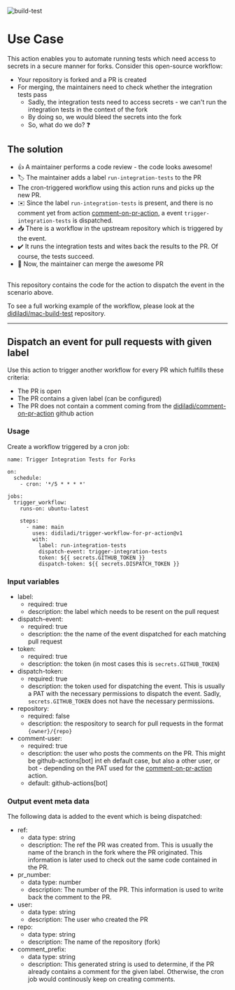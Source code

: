   ![build-test](https://github.com/didiladi/comment-on-pr-action/workflows/build-test/badge.svg)

# Use Case

This action enables you to automate running tests which need access to secrets in a secure manner for forks. Consider this open-source workflow:
* Your repository is forked and a PR is created
* For merging, the maintainers need to check whether the integration tests pass
  * Sadly, the integration tests need to access secrets - we can't run the integration tests in the context of the fork
  * By doing so, we would bleed the secrets into the fork
  * So, what do we do? :question:

## The solution

* :+1: A maintainer performs a code review - the code looks awesome!
* :label: The maintainer adds a label `run-integration-tests` to the PR
* The cron-triggered workflow using this action runs and picks up the new PR.
* :envelope: Since the label `run-integration-tests` is present, and there is no comment yet from action [comment-on-pr-action](https://github.com/didiladi/comment-on-pr-action), a event `trigger-integration-tests` is dispatched.
* :inbox_tray: There is a workflow in the upstream repository which is triggered by the event.
* :heavy_check_mark: It runs the integration tests and wites back the results to the PR. Of course, the tests succeed.
* :100: Now, the maintainer can merge the awesome PR
<br/><br/>

This repository contains the code for the action to dispatch the event in the scenario above.


To see a full working example of the workflow, please look at the [didiladi/mac-build-test](https://github.com/didiladi/mac-build-test) repository.

---

## Dispatch an event for pull requests with given label

Use this action to trigger another workflow for every PR which fulfills these criteria:
* The PR is open
* The PR contains a given label (can be configured)
* The PR does not contain a comment coming from the [didiladi/comment-on-pr-action](https://github.com/didiladi/comment-on-pr-action) github action


### Usage

Create a workflow triggered by a cron job:

```
name: Trigger Integration Tests for Forks

on:
  schedule:
    - cron: '*/5 * * * *'

jobs:
  trigger_workflow:
    runs-on: ubuntu-latest

    steps:
      - name: main
        uses: didiladi/trigger-workflow-for-pr-action@v1
        with:
          label: run-integration-tests
          dispatch-event: trigger-integration-tests
          token: ${{ secrets.GITHUB_TOKEN }}
          dispatch-token: ${{ secrets.DISPATCH_TOKEN }}
```

### Input variables

  * label:
    * required: true
    * description: the label which needs to be resent on the pull request
  * dispatch-event:
    * required: true
    * description: the the name of the event dispatched for each matching pull request
  * token:
    * required: true
    * description: the token (in most cases this is `secrets.GITHUB_TOKEN`)
  * dispatch-token:
    * required: true
    * description: the token used for dispatching the event. This is usually a PAT with the necessary permissions to dispatch the event. Sadly, `secrets.GITHUB_TOKEN` does not have the necessary permissions.
  * repository:
    * required: false
    * description: the respository to search for pull requests in the format `{owner}/{repo}`
  * comment-user:
    * required: true
    * description: the user who posts the comments on the PR. This might be github-actions[bot] int eh default case, but also a other user, or bot - depending on the PAT used for the [comment-on-pr-action](https://github.com/didiladi/comment-on-pr-action) action.
    * default: github-actions[bot]

### Output event meta data 

The following data is added to the event which is being dispatched:

* ref: 
  * data type: string
  * description: The ref the PR was created from. This is usually the name of the branch in the fork where the PR originated. This information is later used to check out the same code contained in the PR. 
* pr_number: 
  * data type: number
  * description: The number of the PR. This information is used to write back the comment to the PR.
* user: 
  * data type: string
  * description: The user who created the PR
* repo: 
  * data type: string
  * description: The name of the repository (fork)
* comment_prefix: 
  * data type: string
  * description: This generated string is used to determine, if the PR already contains a comment for the given label. Otherwise, the cron job would continously keep on creating comments.